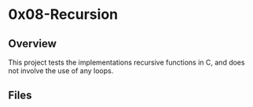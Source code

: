 # 0x08-Recursion

## Overview

 This project tests the implementations recursive functions in C, and does not involve the use of any loops.

## Files
